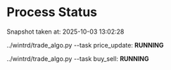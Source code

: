# Process Status

Snapshot taken at: 2025-10-03 13:02:28

../wintrd/trade_algo.py --task price_update: **RUNNING**

../wintrd/trade_algo.py --task buy_sell: **RUNNING**

